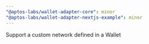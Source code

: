 ```yaml
---
"@aptos-labs/wallet-adapter-core": minor
"@aptos-labs/wallet-adapter-nextjs-example": minor
---
```


Support a custom network defined in a Wallet
